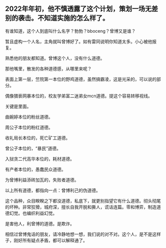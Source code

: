 ## 2022年年初，他不慎透露了这个计划，策划一场无差别的袭击。不知道实施的怎么样了。

有谁知道，这个人到底叫什么名字？勃勃？bboceng？曾博又是谁？

暂且虚构一个人名，主角就叫曾博好了。如有雷同说明你知道太多。小心被他报复。

熟悉他的朋友都知道。曾博这个人，没有什么道德。

那他嘴里，散发的各种道德感，从哪里来呢？

表面上第一层，竺院第一本位的野鸡道德，虽然搞霸凌，这是光采的，可以说的部分。

偶像猥亵网暴本位的，校友学弟富二迷弟女mcn道德。提这个容易转移视线。

关键是里面。

曲婉婷本位的粉丝道德。

周公子本位的粉红道德。

收礼局长本位的，死亡矿工道德。

曾公子本位的，“暴民”道德。

入狱贪二代高华本位的，耗材道德。

有产者本位的，愚蠢民众道德。

为曾博利益添砖加瓦的，失败者道德。

以上所有道德，都指向一点：曾博利己的伪道德。

这个品种，众目睽睽之下都没道德，私底下，就更别指望它有什么道德。彻头彻尾的坏种。非常狡猾，城府深，擅长自我开脱和撕人，谎话连篇。零和博弈，制造道德幻觉。也编织利益幻觉。

是害他人，利曾博的道德。是欺诈。

相信过曾博鬼话的朋友，请冷静地想一想，我们说的对不对。这个人，是不是这样子，刚好所有疑点矛盾，都可以解释通了。
